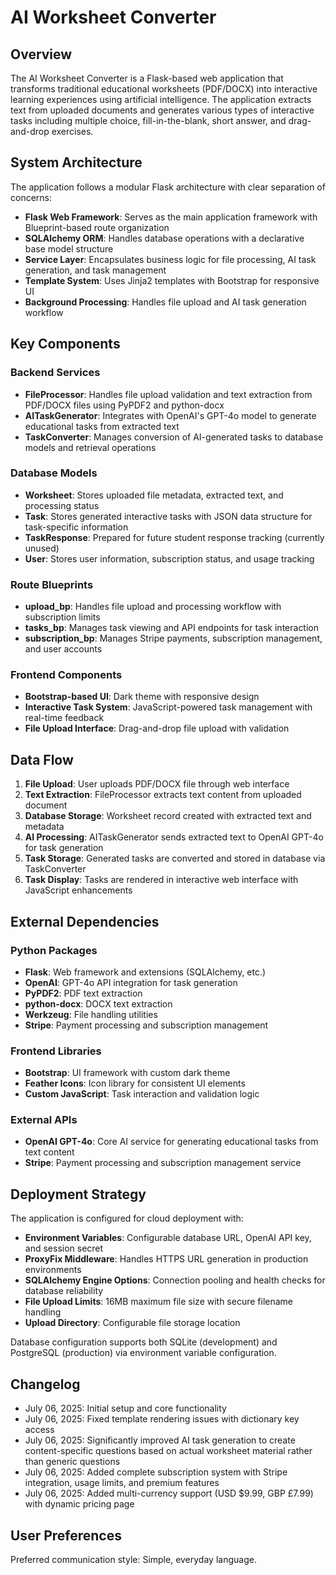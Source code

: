 # AI Worksheet Converter

## Overview

The AI Worksheet Converter is a Flask-based web application that transforms traditional educational worksheets (PDF/DOCX) into interactive learning experiences using artificial intelligence. The application extracts text from uploaded documents and generates various types of interactive tasks including multiple choice, fill-in-the-blank, short answer, and drag-and-drop exercises.

## System Architecture

The application follows a modular Flask architecture with clear separation of concerns:

- **Flask Web Framework**: Serves as the main application framework with Blueprint-based route organization
- **SQLAlchemy ORM**: Handles database operations with a declarative base model structure
- **Service Layer**: Encapsulates business logic for file processing, AI task generation, and task management
- **Template System**: Uses Jinja2 templates with Bootstrap for responsive UI
- **Background Processing**: Handles file upload and AI task generation workflow

## Key Components

### Backend Services
- **FileProcessor**: Handles file upload validation and text extraction from PDF/DOCX files using PyPDF2 and python-docx
- **AITaskGenerator**: Integrates with OpenAI's GPT-4o model to generate educational tasks from extracted text
- **TaskConverter**: Manages conversion of AI-generated tasks to database models and retrieval operations

### Database Models
- **Worksheet**: Stores uploaded file metadata, extracted text, and processing status
- **Task**: Stores generated interactive tasks with JSON data structure for task-specific information
- **TaskResponse**: Prepared for future student response tracking (currently unused)
- **User**: Stores user information, subscription status, and usage tracking

### Route Blueprints
- **upload_bp**: Handles file upload and processing workflow with subscription limits
- **tasks_bp**: Manages task viewing and API endpoints for task interaction
- **subscription_bp**: Manages Stripe payments, subscription management, and user accounts

### Frontend Components
- **Bootstrap-based UI**: Dark theme with responsive design
- **Interactive Task System**: JavaScript-powered task management with real-time feedback
- **File Upload Interface**: Drag-and-drop file upload with validation

## Data Flow

1. **File Upload**: User uploads PDF/DOCX file through web interface
2. **Text Extraction**: FileProcessor extracts text content from uploaded document
3. **Database Storage**: Worksheet record created with extracted text and metadata
4. **AI Processing**: AITaskGenerator sends extracted text to OpenAI GPT-4o for task generation
5. **Task Storage**: Generated tasks are converted and stored in database via TaskConverter
6. **Task Display**: Tasks are rendered in interactive web interface with JavaScript enhancements

## External Dependencies

### Python Packages
- **Flask**: Web framework and extensions (SQLAlchemy, etc.)
- **OpenAI**: GPT-4o API integration for task generation
- **PyPDF2**: PDF text extraction
- **python-docx**: DOCX text extraction
- **Werkzeug**: File handling utilities
- **Stripe**: Payment processing and subscription management

### Frontend Libraries
- **Bootstrap**: UI framework with custom dark theme
- **Feather Icons**: Icon library for consistent UI elements
- **Custom JavaScript**: Task interaction and validation logic

### External APIs
- **OpenAI GPT-4o**: Core AI service for generating educational tasks from text content
- **Stripe**: Payment processing and subscription management service

## Deployment Strategy

The application is configured for cloud deployment with:

- **Environment Variables**: Configurable database URL, OpenAI API key, and session secret
- **ProxyFix Middleware**: Handles HTTPS URL generation in production environments
- **SQLAlchemy Engine Options**: Connection pooling and health checks for database reliability
- **File Upload Limits**: 16MB maximum file size with secure filename handling
- **Upload Directory**: Configurable file storage location

Database configuration supports both SQLite (development) and PostgreSQL (production) via environment variable configuration.

## Changelog

- July 06, 2025: Initial setup and core functionality
- July 06, 2025: Fixed template rendering issues with dictionary key access 
- July 06, 2025: Significantly improved AI task generation to create content-specific questions based on actual worksheet material rather than generic questions
- July 06, 2025: Added complete subscription system with Stripe integration, usage limits, and premium features
- July 06, 2025: Added multi-currency support (USD $9.99, GBP £7.99) with dynamic pricing page

## User Preferences

Preferred communication style: Simple, everyday language.